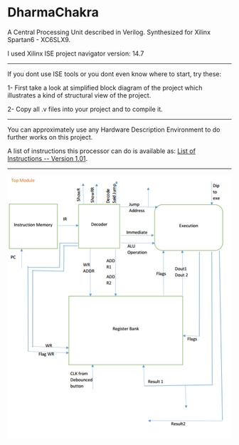 # DharmaChakra
 A Central Processing Unit described in Verilog. Synthesized for Xilinx Spartan6 - XC6SLX9.
 
 I used Xilinx ISE project navigator version: 14.7
 
 *****************************************************************************************************************************
 
 If you dont use ISE tools or you dont even know where to start, try these:
 
 1- First take a look at simplified block diagram of the project which illustrates a kind of structural view of the project.
 
 2- Copy all .v files into your project and to compile it.
 
 
 *****************************************************************************************************************************
 
 
 You can approximately use any Hardware Description Environment to do further works on this project.
 
 A list of instructions this processor can do is available as: [List of Instructions -- Version 1.01](https://github.com/amdeilami/DharmaChakra/blob/main/List%20of%20Instructions%20--%20Version%201.01.pdf).
 
 
 *****************************************************************************************************************************
 
 ![Simplified Block Diagram](./Simplifed--BlcokDiagram.png)
 
 
 
 
